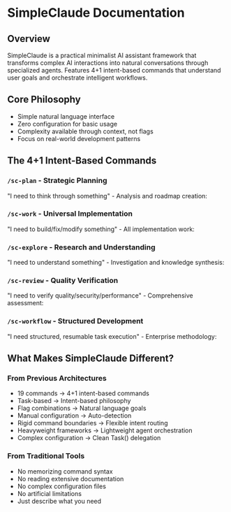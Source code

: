 # SimpleClaude Documentation

## Overview

SimpleClaude is a practical minimalist AI assistant framework that transforms complex AI interactions into natural conversations through specialized agents. Features 4+1 intent-based commands that understand user goals and orchestrate intelligent workflows.

## Core Philosophy

- Simple natural language interface
- Zero configuration for basic usage
- Complexity available through context, not flags
- Focus on real-world development patterns

## The 4+1 Intent-Based Commands

### `/sc-plan` - Strategic Planning 

"I need to think through something" - Analysis and roadmap creation:

### `/sc-work` - Universal Implementation

"I need to build/fix/modify something" - All implementation work:

### `/sc-explore` - Research and Understanding

"I need to understand something" - Investigation and knowledge synthesis:

### `/sc-review` - Quality Verification

"I need to verify quality/security/performance" - Comprehensive assessment:

### `/sc-workflow` - Structured Development

"I need structured, resumable task execution" - Enterprise methodology:

## What Makes SimpleClaude Different?

### From Previous Architectures

- 19 commands → 4+1 intent-based commands
- Task-based → Intent-based philosophy
- Flag combinations → Natural language goals
- Manual configuration → Auto-detection
- Rigid command boundaries → Flexible intent routing
- Heavyweight frameworks → Lightweight agent orchestration
- Complex configuration → Clean Task() delegation

### From Traditional Tools

- No memorizing command syntax
- No reading extensive documentation
- No complex configuration files
- No artificial limitations
- Just describe what you need
